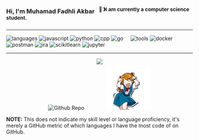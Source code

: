 ### Hi, I'm Muhamad Fadhli Akbar &nbsp;&nbsp;<sup>👾 &#12299;I am currently a computer science student.</sup>

---

![languages](https://img.shields.io/static/v1?label=&message=Languages:&color=111&style=flat-square)
![javascript](https://img.shields.io/static/v1?logo=javascript&label=&message=Javascript&color=36465D&logoColor=AAA&style=flat-square)
![python](https://img.shields.io/static/v1?logo=python&label=&message=Python&color=36465D&logoColor=AAA&style=flat-square)
![cpp](https://img.shields.io/static/v1?logo=cplusplus&label=&message=CPP&color=36465D&logoColor=AAA&style=flat-square&link=)
![go](https://img.shields.io/static/v1?logo=go&label=&message=Go&color=36465D&logoColor=AAA&style=flat-square&link=)
&nbsp;&nbsp;&nbsp;
![tools](https://img.shields.io/static/v1?label=&message=Tools:&color=111&style=flat-square)
![docker](https://img.shields.io/static/v1?logo=docker&label=&message=Docker&color=36465D&logoColor=AAA&style=flat-square)
![postman](https://img.shields.io/static/v1?logo=postman&label=&message=Postman&color=36465D&logoColor=AAA&style=flat-square)
![jira](https://img.shields.io/static/v1?logo=jira&label=&message=Jira&color=36465D&logoColor=AAA&style=flat-square)
![scikitlearn](https://img.shields.io/static/v1?logo=scikitlearn&label=&message=Scikit-Learn&color=36465D&logoColor=AAA&style=flat-square)
![jupyter](https://img.shields.io/static/v1?logo=jupyter&label=&message=Jupyter&color=36465D&logoColor=AAA&style=flat-square)
&nbsp;&nbsp;&nbsp;

---

<!-- https://github-profile-summary-cards.vercel.app/demo.html -->
<p  align="center">
  <img src="http://github-profile-summary-cards.vercel.app/api/cards/profile-details?username=fdhliakbar&theme=github_dark"></br>
  <img src="http://github-profile-summary-cards.vercel.app/api/cards/productive-time?username=fdhliakbar&theme=github_dark&utcOffset=8" alt="Github Repo"><img src="./Assets/asuka.gif" alt="Asuka gif" height="120px" style="padding-left:60px"></br></p>

**NOTE:** This does not indicate my skill level or language proficiency, it's merely a GitHub metric of which languages I have the most code of on GitHub.

<!-- <img src="./Assets/banner.jpeg" alt="Asuka langley banner" width="68%"><img src="./Assets/asuka.gif" alt="Asuka gif" height="120px" style="padding-left:78px"> -->
